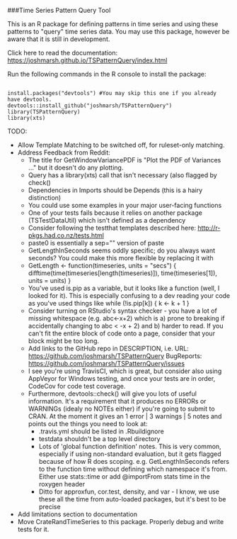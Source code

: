 ###Time Series Pattern Query Tool

This is an R package for defining patterns in time series and using these patterns to "query" time series data. You may use this package, however be aware that it is still in development. 

Click here to read the documentation: https://joshmarsh.github.io/TSPatternQuery/index.html

Run the following commands in the R console to install the package:
<pre><code>
install.packages("devtools") #You may skip this one if you already have devtools.  
devtools::install_github("joshmarsh/TSPatternQuery")  
library(TSPatternQuery)  
library(xts)
</code></pre>


TODO:
* Allow Template Matching to be switched off, for ruleset-only matching. 
* Address Feedback from Reddit:
  * The title for GetWindowVariancePDF is "Plot the PDF of Variances ..." but it doesn't do any plotting.
  * Query has a library(xts) call that isn't necessary (also flagged by check()
  * Dependencies in Imports should be Depends (this is a hairy distinction)
  * You could use some examples in your major user-facing functions
  * One of your tests fails because it relies on another package (TSTestDataUtil) which isn't defined as a dependency
  * Consider following the testthat templates described here: http://r-pkgs.had.co.nz/tests.html
  * paste0 is essentially a sep="" version of paste
  * GetLengthInSeconds seems oddly specific; do you always want seconds? You could make this more flexible by replacing it with
  * GetLength <- function(timeseries, units = "secs") { difftime(time(timeseries[length(timeseries)]), time(timeseries[1]), units = units) }
  * You've used is.pip as a variable, but it looks like a function (well, I looked for it). This is especially confusing to a dev reading your code as you've used things like
while (!is.pip[k]) { k <- k + 1 }
  * Consider turning on RStudio's syntax checker - you have a lot of missing whitespace (e.g. abc<-x+2) which is a) prone to breaking if accidentally changing to abc < -x + 2) and b) harder to read. If you can't fit the entire block of code onto a page, consider that your block might be too long.
  * Add links to the GitHub repo in DESCRIPTION, i.e.
URL: https://github.com/joshmarsh/TSPatternQuery
BugReports: https://github.com/joshmarsh/TSPatternQuery/issues
  * I see you're using TravisCI, which is great, but consider also using AppVeyor for Windows testing, and once your tests are in order, CodeCov for code test coverage.
  * Furthermore, devtools::check() will give you lots of useful information. It's a requirement that it produces no ERRORs or WARNINGs (idealy no NOTEs either) if you're going to submit to CRAN. At the moment it gives an 1 error | 3 warnings | 5 notes and points out the things you need to look at:
    * .travis.yml should be listed in .Rbuildignore
    * testdata shouldn't be a top level directory
    * Lots of 'global function definition' notes. This is very common, especially if using non-standard evaluation, but it gets flagged because of how R does scoping. e.g. GetLengthInSeconds refers to the function time without defining which namespace it's from. Either use stats::time or add @importFrom stats time in the roxygen header
    * Ditto for approxfun, cor.test, density, and var - I know, we use these all the time from auto-loaded packages, but it's best to be precise
* Add limitations section to documentation
* Move CrateRandTimeSeries to this package. Properly debug and write tests for it.
